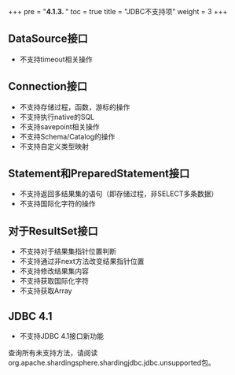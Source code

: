 +++
pre = "<b>4.1.3. </b>"
toc = true
title = "JDBC不支持项"
weight = 3
+++

## DataSource接口

- 不支持timeout相关操作

## Connection接口

- 不支持存储过程，函数，游标的操作
- 不支持执行native的SQL
- 不支持savepoint相关操作
- 不支持Schema/Catalog的操作
- 不支持自定义类型映射

## Statement和PreparedStatement接口

- 不支持返回多结果集的语句（即存储过程，非SELECT多条数据）
- 不支持国际化字符的操作

## 对于ResultSet接口

- 不支持对于结果集指针位置判断
- 不支持通过非next方法改变结果指针位置
- 不支持修改结果集内容
- 不支持获取国际化字符
- 不支持获取Array

## JDBC 4.1

- 不支持JDBC 4.1接口新功能

查询所有未支持方法，请阅读org.apache.shardingsphere.shardingjdbc.jdbc.unsupported包。
